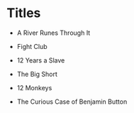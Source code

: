 # Titles

- A River Runes Through It

- Fight Club

- 12 Years a Slave

- The Big Short

- 12 Monkeys

- The Curious Case of Benjamin Button

